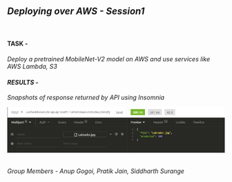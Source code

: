<h2><i><b>Deploying over AWS - Session1</b></i></h2>
<br>

<H4>TASK - </H4>
<P><i>Deploy a pretrained MobileNet-V2 model on AWS and use services like AWS Lambda, S3<i></p>

<h4>RESULTS -</h4> 
<p><i>Snapshots of response returned by API using Insomnia</p>

![img](https://github.com/SID-SURANGE/EVA4-Phase2/blob/master/Session1-%20Deploying%20over%20AWS(MobileNet)/Response.JPG)

<br>
Group Members - Anup Gogoi, Pratik Jain, Siddharth Surange 
